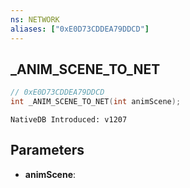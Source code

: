 ```yaml
---
ns: NETWORK
aliases: ["0xE0D73CDDEA79DDCD"]
---
```

## _ANIM_SCENE_TO_NET

```c
// 0xE0D73CDDEA79DDCD
int _ANIM_SCENE_TO_NET(int animScene);
```

```
NativeDB Introduced: v1207
```

## Parameters
* **animScene**:
